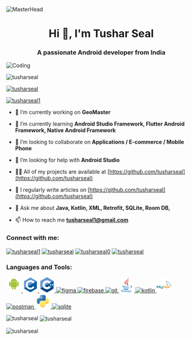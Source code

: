 ![MasterHead](https://1.bp.blogspot.com/-7A4WynwLsMw/XbBpCXG8fHI/AAAAAAAAMt4/uOa1bpLskYgrwGbllhSu2SDj_Mig8SXJQCLcBGAsYHQ/s1600/2000_600px.gif)
<h1 align="center">Hi 👋, I'm Tushar Seal</h1>
<h3 align="center">A passionate Android developer from India</h3>
<img  align="centre" width="1000" alt="Coding" src="https://cdn.dribbble.com/users/1162077/screenshots/3848914/programmer.gif">

<p align="left"> <img src="https://komarev.com/ghpvc/?username=tusharseal&label=Profile%20views&color=0e75b6&style=flat" alt="tusharseal" /> </p>

<p align="left"> <a href="https://github.com/ryo-ma/github-profile-trophy"><img src="https://github-profile-trophy.vercel.app/?username=tusharseal" alt="tusharseal" /></a> </p>

<p align="left"> <a href="https://twitter.com/tusharseal1" target="blank"><img src="https://img.shields.io/twitter/follow/tusharseal1?logo=twitter&style=for-the-badge" alt="tusharseal1" /></a> </p>

- 🔭 I’m currently working on **GeoMaster**

- 🌱 I’m currently learning **Android Studio Framework, Flutter Android Framework, Native Android Framework**

- 👯 I’m looking to collaborate on **Applications / E-commerce / Mobile Phone**

- 🤝 I’m looking for help with **Android Studio**

- 👨‍💻 All of my projects are available at [https://github.com/tusharseal](https://github.com/tusharseal)

- 📝 I regularly write articles on [https://github.com/tusharseal](https://github.com/tusharseal)

- 💬 Ask me about **Java, Kotlin, XML, Retrofit, SQLite, Room DB,**

- 📫 How to reach me **tusharseal1@gmail.com**

<h3 align="left">Connect with me:</h3>
<p align="left">
<a href="https://twitter.com/tusharseal1" target="blank"><img align="center" src="https://raw.githubusercontent.com/rahuldkjain/github-profile-readme-generator/master/src/images/icons/Social/twitter.svg" alt="tusharseal1" height="30" width="40" /></a>
<a href="https://linkedin.com/in/tusharseal" target="blank"><img align="center" src="https://raw.githubusercontent.com/rahuldkjain/github-profile-readme-generator/master/src/images/icons/Social/linked-in-alt.svg" alt="tusharseal" height="30" width="40" /></a>
<a href="https://fb.com/tusharseal0" target="blank"><img align="center" src="https://raw.githubusercontent.com/rahuldkjain/github-profile-readme-generator/master/src/images/icons/Social/facebook.svg" alt="tusharseal0" height="30" width="40" /></a>
<a href="https://instagram.com/tusharseal" target="blank"><img align="center" src="https://raw.githubusercontent.com/rahuldkjain/github-profile-readme-generator/master/src/images/icons/Social/instagram.svg" alt="tusharseal" height="30" width="40" /></a>
</p>

<h3 align="left">Languages and Tools:</h3>
<p align="left"> <a href="https://developer.android.com" target="_blank" rel="noreferrer"> <img src="https://raw.githubusercontent.com/devicons/devicon/master/icons/android/android-original-wordmark.svg" alt="android" width="40" height="40"/> </a> <a href="https://www.cprogramming.com/" target="_blank" rel="noreferrer"> <img src="https://raw.githubusercontent.com/devicons/devicon/master/icons/c/c-original.svg" alt="c" width="40" height="40"/> </a> <a href="https://www.w3schools.com/cpp/" target="_blank" rel="noreferrer"> <img src="https://raw.githubusercontent.com/devicons/devicon/master/icons/cplusplus/cplusplus-original.svg" alt="cplusplus" width="40" height="40"/> </a> <a href="https://www.figma.com/" target="_blank" rel="noreferrer"> <img src="https://www.vectorlogo.zone/logos/figma/figma-icon.svg" alt="figma" width="40" height="40"/> </a> <a href="https://firebase.google.com/" target="_blank" rel="noreferrer"> <img src="https://www.vectorlogo.zone/logos/firebase/firebase-icon.svg" alt="firebase" width="40" height="40"/> </a> <a href="https://git-scm.com/" target="_blank" rel="noreferrer"> <img src="https://www.vectorlogo.zone/logos/git-scm/git-scm-icon.svg" alt="git" width="40" height="40"/> </a> <a href="https://www.java.com" target="_blank" rel="noreferrer"> <img src="https://raw.githubusercontent.com/devicons/devicon/master/icons/java/java-original.svg" alt="java" width="40" height="40"/> </a> <a href="https://kotlinlang.org" target="_blank" rel="noreferrer"> <img src="https://www.vectorlogo.zone/logos/kotlinlang/kotlinlang-icon.svg" alt="kotlin" width="40" height="40"/> </a> <a href="https://www.mysql.com/" target="_blank" rel="noreferrer"> <img src="https://raw.githubusercontent.com/devicons/devicon/master/icons/mysql/mysql-original-wordmark.svg" alt="mysql" width="40" height="40"/> </a> <a href="https://postman.com" target="_blank" rel="noreferrer"> <img src="https://www.vectorlogo.zone/logos/getpostman/getpostman-icon.svg" alt="postman" width="40" height="40"/> </a> <a href="https://www.python.org" target="_blank" rel="noreferrer"> <img src="https://raw.githubusercontent.com/devicons/devicon/master/icons/python/python-original.svg" alt="python" width="40" height="40"/> </a> <a href="https://www.sqlite.org/" target="_blank" rel="noreferrer"> <img src="https://www.vectorlogo.zone/logos/sqlite/sqlite-icon.svg" alt="sqlite" width="40" height="40"/> </a> </p>

<p><img align="left" src="https://github-readme-stats.vercel.app/api/top-langs?username=tusharseal&show_icons=true&locale=en&layout=compact" alt="tusharseal" /></p>

<p>&nbsp;<img align="center" src="https://github-readme-stats.vercel.app/api?username=tusharseal&show_icons=true&locale=en" alt="tusharseal" /></p>

<p><img align="center" src="https://github-readme-streak-stats.herokuapp.com/?user=tusharseal&" alt="tusharseal" /></p>
